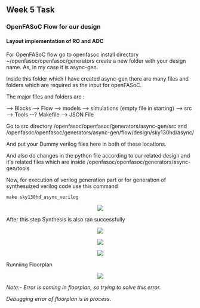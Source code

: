 ## Week 5 Task

### OpenFASoC Flow for our design

#### Layout implementation of RO and ADC

For OpenFASoC flow go to openfasoc install directory ~/openfasoc/openfasoc/generators  create a new folder with your design name. As, in my case it is async-gen.

Inside this folder which I have created async-gen there are many files and folders which are required as the input for openFASoC.

The major files and folders are :

--> Blocks
--> Flow
--> models
--> simulations (empty file in starting)
--> src
--> Tools
--? Makefile 
--> JSON File

Go to src directory /openfasoc/openfasoc/generators/async-gen/src
and 
/openfasoc/openfasoc/generators/async-gen/flow/design/sky130hd/async/

And put your Dummy verilog files here in both of these locations.

And also do changes in the python file according to our related design and it's related files which are inside /openfasoc/openfasoc/generators/async-gen/tools

Now, for execution of verilog generation part or for generation of synthesuized verilog code use this command 
```
make sky130hd_async_verilog
```
 <p align="center">
<img src="https://user-images.githubusercontent.com/90523478/226071807-0c428541-fd0a-4c08-bc61-9770dddb8cd0.png">
 </p> 
 
 
 After this step Synthesis is also ran successfully
 
  <p align="center">
<img src="https://user-images.githubusercontent.com/90523478/226071958-a3df2f98-b5bc-474f-9f8d-1ed3dba28ead.png">
 </p> 

 
 <p align="center">
<img src="https://user-images.githubusercontent.com/90523478/226072105-9d95f83b-eeb2-4adb-b258-05f4e597d2a2.png">
 </p> 
 
 
  
 <p align="center">
<img src="https://user-images.githubusercontent.com/90523478/226072178-5f001d9f-0640-42f3-ba40-7c590b5d7f66.png">
 </p> 

Runniing Floorplan

 <p align="center">
<img src="https://user-images.githubusercontent.com/90523478/226072266-161c0f3a-44e8-499d-846c-6e14db45d2e8.png">
 </p> 

*Note:- Error is coming in floorplan, so trying to solve this error.*
 
 *Debugging error of floorplan is in process.*

